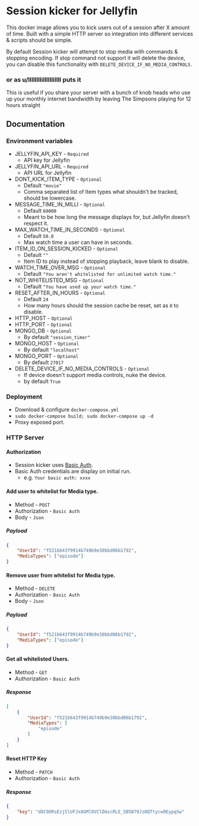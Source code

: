 # Session kicker for Jellyfin
This docker image allows you to kick users out of a session after X amount of time. Built with a simple HTTP server so integration into different services & scripts should be simple.


By default Session kicker will attempt to stop media with commands & stopping encoding. If stop command not support it will delete the device, you can disable this functionality with `DELETE_DEVICE_IF_NO_MEDIA_CONTROLS`.


### or as u/llllllllillllllillll puts it
This is useful if you share your server with a bunch of knob heads who use up your monthly internet bandwidth by leaving The Simpsons playing for 12 hours straight

## Documentation
### Environment variables
- JELLYFIN_API_KEY - `Required`
	- API key for Jellyfin
- JELLYFIN_API_URL - `Required`
	- API URL for Jellyfin
- DONT_KICK_ITEM_TYPE - `Optional`
	- Default `"movie"`
	- Comma separated list of Item types what shouldn't be tracked, should be lowercase.
- MESSAGE_TIME_IN_MILLI - `Optional`
	- Default `60000`
	- Meant to be how long the message displays for, but Jellyfin doesn't respect it.
- MAX_WATCH_TIME_IN_SECONDS - `Optional`
	- Default `50.0`
	- Max watch time a user can have in seconds.
- ITEM_ID_ON_SESSION_KICKED - `Optional`
	- Default `""`
	- Item ID to play instead of stopping playback, leave blank to disable.
- WATCH_TIME_OVER_MSG - `Optional`
	- Default `"You aren't whitelisted for unlimited watch time."`
- NOT_WHITELISTED_MSG - `Optional`
	- Default `"You have used up your watch time."`
- RESET_AFTER_IN_HOURS - `Optional`
	- Default `24`
	- How many hours should the session cache be reset, set as `0` to disable.
- HTTP_HOST - `Optional`
- HTTP_PORT - `Optional`
- MONGO_DB - `Optional`
	- By default `"session_timer"`
- MONGO_HOST - `Optional`
	- By default `"localhost"`
- MONGO_PORT - `Optional`
	- By default `27017`
- DELETE_DEVICE_IF_NO_MEDIA_CONTROLS  - `Optional`
	- If device doesn't support media controls, nuke the device.
	- by default `True`

### Deployment
- Download & configure `docker-compose.yml`
- `sudo docker-compose build; sudo docker-compose up -d`
- Proxy exposed port.

### HTTP Server
#### Authorization
- Session kicker uses [Basic Auth](https://datatracker.ietf.org/doc/html/rfc7617).
- Basic Auth credentials are display on initial run.
    - e.g. `Your basic auth: xxxx`

#### Add user to whitelist for Media type.
- Method - `POST`
- Authorization - `Basic Auth`
- Body - `Json`
##### Payload
```json
{
	"UserId": "f521b643f9914b749b9e30bbd06b1792",
	"MediaTypes": ["episode"]
}
```

#### Remove user from whitelist for Media type.
- Method - `DELETE`
- Authorization - `Basic Auth`
- Body - `Json`
##### Payload
```json
{
	"UserId": "f521b643f9914b749b9e30bbd06b1792",
	"MediaTypes": ["episode"]
}
```
#### Get all whitelisted Users.
- Method - `GET`
- Authorization - `Basic Auth`
##### Response
```json
[
	{
		"UserId": "f521b643f9914b749b9e30bbd06b1792",
		"MediaTypes": [
			"episode"
		]
	}
]
```
#### Reset HTTP Key
- Method - `PATCH`
- Authorization - `Basic Auth`

##### Response
```json
{
	"key": "d8C9ORsEzjSlUFJx8GMl8VClDmzcRLE_5B5B79Jz0QTtycw0EypqSw"
}
```
